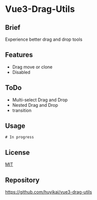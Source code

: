 # Vue3-Drag-Utils

## Brief

Experience better drag and drop tools

## Features

- Drag move or clone
- Disabled

## ToDo

- Multi-select Drag and Drop
- Nested Drag and Drop
- transition

## Usage

```shell
# In progress
```

## License

[MIT](./license)

## Repository
https://github.com/huyikai/vue3-drag-utils